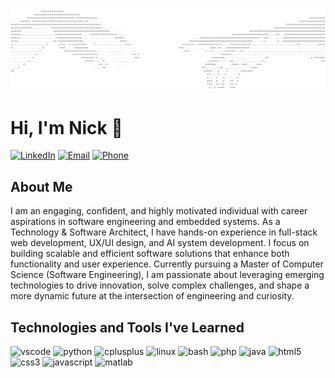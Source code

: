 ![Header Image](topimage.png)

# Hi, I'm Nick 👋
[![LinkedIn](https://img.shields.io/badge/LinkedIn-Connect-blue?style=for-the-badge&logo=linkedin)](https://www.linkedin.com/in/nicholas-battle1/)
[![Email](https://img.shields.io/badge/Email-Contact-red?style=for-the-badge&logo=gmail)](mailto:nick.battle7@hotmail.com)
[![Phone](https://img.shields.io/badge/Phone-Call_Me-green?style=for-the-badge&logo=whatsapp)](tel:+61481372320)

## About Me

I am an engaging, confident, and highly motivated individual with career aspirations in software engineering and embedded systems. As a Technology & Software Architect, I have hands-on experience in full-stack web development, UX/UI design, and AI system development. I focus on building scalable and efficient software solutions that enhance both functionality and user experience. Currently pursuing a Master of Computer Science (Software Engineering), I am passionate about leveraging emerging technologies to drive innovation, solve complex challenges, and shape a more dynamic future at the intersection of engineering and curiosity.

## Technologies and Tools I've Learned
<p align="left">
  <img src="https://cdn.jsdelivr.net/gh/devicons/devicon/icons/vscode/vscode-original.svg" alt="vscode" width="45" height="45"/>
  <img src="https://cdn.jsdelivr.net/gh/devicons/devicon/icons/python/python-original.svg" alt="python" width="45" height="45"/>
  <img src="https://cdn.jsdelivr.net/gh/devicons/devicon/icons/cplusplus/cplusplus-original.svg" alt="cplusplus" width="45" height="45"/>
  <img src="https://cdn.jsdelivr.net/gh/devicons/devicon/icons/linux/linux-original.svg" alt="linux" width="45" height="45"/>
  <img src="https://cdn.jsdelivr.net/gh/devicons/devicon/icons/bash/bash-original.svg" alt="bash" width="45" height="45"/>
  <img src="https://cdn.jsdelivr.net/gh/devicons/devicon/icons/php/php-original.svg" alt="php" width="45" height="45"/>
  <img src="https://cdn.jsdelivr.net/gh/devicons/devicon/icons/java/java-original.svg" alt="java" width="45" height="45"/>
  <img src="https://cdn.jsdelivr.net/gh/devicons/devicon/icons/html5/html5-original.svg" alt="html5" width="45" height="45"/>
  <img src="https://cdn.jsdelivr.net/gh/devicons/devicon/icons/css3/css3-original.svg" alt="css3" width="45" height="45"/>
  <img src="https://cdn.jsdelivr.net/gh/devicons/devicon/icons/javascript/javascript-original.svg" alt="javascript" width="45" height="45"/>
  <img src="https://cdn.jsdelivr.net/gh/devicons/devicon/icons/matlab/matlab-original.svg" alt="matlab" width="45" height="45"/>
</p>
